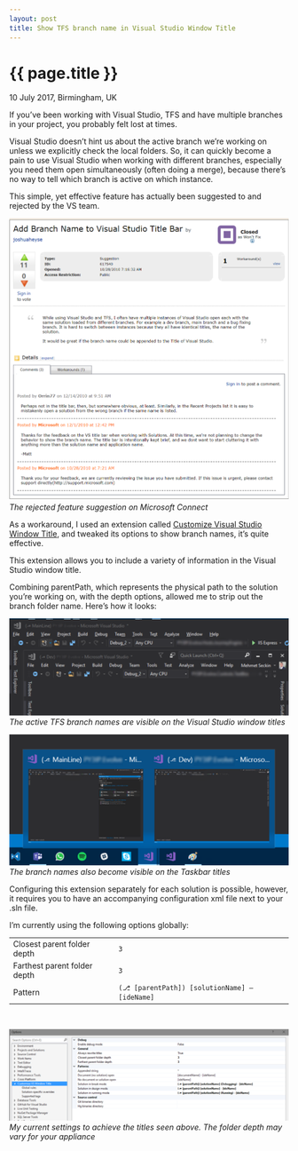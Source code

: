```yaml
---
layout: post
title: Show TFS branch name in Visual Studio Window Title
---
```


{{ page.title }}
================

<p class="meta">10 July 2017, Birmingham, UK</p>

If you’ve been working with Visual Studio, TFS and have multiple branches in your project, you probably felt lost at times.

Visual Studio doesn’t hint us about the active branch we’re working on unless we explicitly check the local folders. So, it can quickly become a pain to use Visual Studio when working with different branches, especially you need them open simultaneously (often doing a merge), because there’s no way to tell which branch is active on which instance.

This simple, yet effective feature has actually been suggested to and rejected by the VS team.

![The rejected feature suggestion on Microsoft Connect](/images/connect-add-branch-name-to-vs-title-suggestion.png)
*The rejected feature suggestion on Microsoft Connect*

As a workaround, I used an extension called [Customize Visual Studio Window Title](https://marketplace.visualstudio.com/items?itemName=mayerwin.RenameVisualStudioWindowTitle), and tweaked its options to show branch names, it’s quite effective.

This extension allows you to include a variety of information in the Visual Studio window title.

Combining parentPath, which represents the physical path to the solution you’re working on, with the depth options, allowed me to strip out the branch folder name. Here’s how it looks:

![Visual Studio Window Title](/images/vs-window-title-blurred.png)
*The active TFS branch names are visible on the Visual Studio window titles*

![Visual Studio Taskbar Titles](/images/vs-taskbar-titles-blurred.png)
*The branch names also become visible on the Taskbar titles*

Configuring this extension separately for each solution is possible, however, it requires you to have an accompanying configuration xml file next to your .sln file.

I’m currently using the following options globally:

|                              |                                              |
|------------------------------|----------------------------------------------|
| Closest parent folder depth  | `3`                                          |
| Farthest parent folder depth | `3`                                          |
| Pattern                      | `(⎇ [parentPath]) [solutionName] – [ideName]`|

<br />

![Extension Settings](/images/vs-rename-title-settings.png)
*My current settings to achieve the titles seen above. The folder depth may vary for your appliance*
